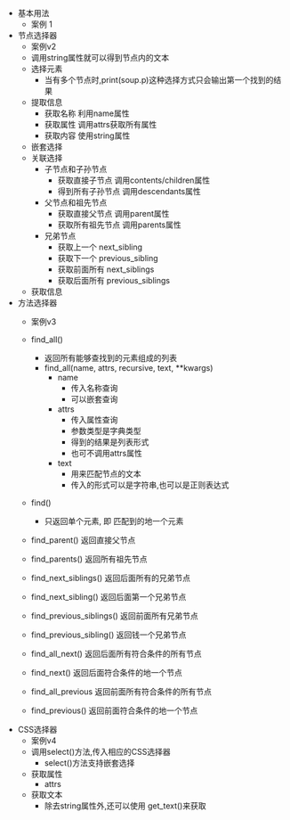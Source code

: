 - 基本用法
    - 案例 1
- 节点选择器
    - 案例v2
    - 调用string属性就可以得到节点内的文本
    - 选择元素        
        - 当有多个节点时,print(soup.p)这种选择方式只会输出第一个找到的结果
    - 提取信息
        - 获取名称  利用name属性
        - 获取属性  调用attrs获取所有属性
        - 获取内容  使用string属性
    - 嵌套选择
    - 关联选择
        - 子节点和子孙节点  
            - 获取直接子节点  调用contents/children属性
            - 得到所有子孙节点  调用descendants属性
        - 父节点和祖先节点
            - 获取直接父节点  调用parent属性
            - 获取所有祖先节点  调用parents属性
        - 兄弟节点
            - 获取上一个   next_sibling 
            - 获取下一个   previous_sibling
            - 获取前面所有  next_siblings
            - 获取后面所有  previous_siblings
    - 获取信息
- 方法选择器
    - 案例v3
    - find_all()
        - 返回所有能够查找到的元素组成的列表
        - find_all(name, attrs, recursive, text, **kwargs)
            - name 
                - 传入名称查询
                - 可以嵌套查询
            - attrs
                - 传入属性查询
                - 参数类型是字典类型
                - 得到的结果是列表形式
                - 也可不调用attrs属性
            - text 
                - 用来匹配节点的文本
                - 传入的形式可以是字符串,也可以是正则表达式
    - find()
        - 只返回单个元素, 即 匹配到的地一个元素

    - find_parent()   返回直接父节点
    - find_parents()    返回所有祖先节点
    - find_next_siblings()   返回后面所有的兄弟节点
    - find_next_sibling()    返回后面第一个兄弟节点
    - find_previous_siblings()  返回前面所有兄弟节点
    - find_previous_sibling()   返回钱一个兄弟节点
    - find_all_next()   返回后面所有符合条件的所有节点
    - find_next()    返回后面符合条件的地一个节点
    - find_all_previous     返回前面所有符合条件的所有节点
    - find_previous()    返回前面符合条件的地一个节点
- CSS选择器
    - 案例v4
    - 调用select()方法,传入相应的CSS选择器
        - select()方法支持嵌套选择
    - 获取属性
        - attrs
    - 获取文本
        - 除去string属性外,还可以使用 get_text()来获取